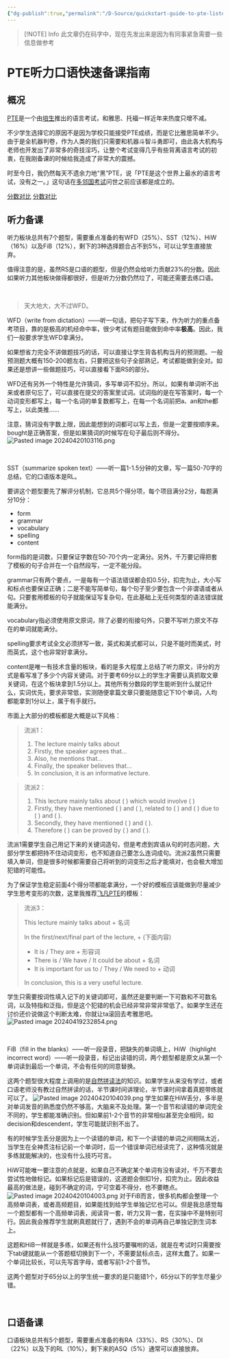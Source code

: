 ```yaml
---
{"dg-publish":true,"permalink":"/D-Source/quickstart-guide-to-pte-listening-and-speaking/","created":"2024-04-19T20:30:33.515+08:00"}
---
```



> [!NOTE] Info
> 此文章仍在码字中，现在先发出来是因为有同事紧急需要一些信息做参考

# PTE听力口语快速备课指南

## 概况

[PTE](https://www.pearsonpte.com/)是一个由[培生](https://www.pearson.com/)推出的语言考试，和雅思、托福一样近年来热度只增不减。

不少学生选择它的原因不是因为学校只能接受PTE成绩，而是它比雅思简单不少。由于是全机器判卷，作为人类的我们只需要和机器斗智斗勇即可，由此各大机构与老师也开发出了非常多的奇技淫巧，让整个考试变得几乎有些背离语言考试的初衷，在我刚备课的时候给我造成了非常大的震撼。

时至今日，我仍然每天不遗余力地“黑”PTE，说「PTE是这个世界上最水的语言考试，没有之一。」这句话在[多邻国考试](https://englishtest.duolingo.com/)问世之前应该都是成立的。

[分数对比](https://assets.ctfassets.net/yqwtwibiobs4/3Bm0RMkKoNVOoOxUe38mg4/f565a92a97e8f3cf60c5506d347dedb8/PTE_Academic_Score_Guide_for_Test_Takers_June_2023.pdf)
[分数对比](https://www.pearsonpte.com/pte-academic/scoring/understand-your-score)



## 听力备课

听力板块总共有7个题型，需要重点准备的有WFD（25%）、SST（12%）、HiW（16%）以及FiB（12%），剩下的3种选择题合占不到5%，可以让学生直接放弃。

值得注意的是，虽然RS是口语的题型，但是仍然会给听力贡献23%的分数。因此如果听力其他板块做得都很好，但是听力分数仍然垃了，可能还需要去练口语。

&nbsp;

>天大地大，大不过WFD。

WFD（write from dictation）——听一句话，把句子写下来，作为听力的重点备考项目，靠的是极高的机经命中率，很少考试有题目能做到命中率**极高**。因此，我们一般要求学生WFD拿满分。

如果想省力完全不讲做题技巧的话，可以直接让学生背各机构当月的预测题。一般预测题大概有150-200题左右，只要把这些句子全部熟记，考试都能做到全对。如果还是想讲一些做题技巧，可以直接看下面RS的部分。

WFD还有另外一个特性是允许猜词，多写单词不扣分。所以，如果有单词听不出来或者原句忘了，可以直接在提交的答案里试词。试词指的是在写答案时，每一个动词变形都写上，每一个名词的单复数都写上，在每一个名词前把a、an和the都写上，以此类推……

注意，猜词没有字数上限，因此能想到的词都可以写上去，但是一定要按顺序来。bought是正确答案，但是如果猜词的时候写在句子最后则不得分。
![Pasted image 20240420103116.png](/img/user/B-Attachment/Pasted%20image%2020240420103116.png)

&nbsp;

SST（summarize spoken text）——听一篇1-1.5分钟的文章，写一篇50-70字的总结，它的口语版本是RL。

要讲这个题型要先了解评分机制，它总共5个得分项，每个项目满分2分，每题满分10分：
- form
- grammar
- vocabulary
- spelling
- content

form指的是词数，只要保证字数在50-70个内一定满分。另外，千万要记得把套了模板的句子合并在一个自然段写，一定不能分段。

grammar只有两个要点，一是每有一个语法错误都会扣0.5分，扣完为止，大小写和标点也要保证正确；二是不能写简单句，每个句子至少要包含一个非谓语或者从句。只要套用模板的句子就能保证写复杂句，在此基础上无任何类型的语法错误就能满分。

vocabulary指必须使用原文原词，除了必要的衔接句外，只要不写听力原文不存在的单词就能满分。

spelling要求考试全文必须拼写一致，英式和美式都可以，只是不能时而美式，时而英式，这个也非常好拿满分。

content是唯一有技术含量的板块，看的是多大程度上总结了听力原文，评分的方式是看写准了多少个内容关键词。对于要考69分以上的学生才需要认真抓取文章关键词，在这个板块拿到1.5分以上。其他所有分数段的学生能听到什么就记什么，实词优先，要求非常低，实测随便拿篇文章只要能随意记下10个单词，人均都能拿到1分以上，属于有手就行。

市面上大部分的模板都是大概是以下风格：
> 流派1：
> 
> 1. The lecture mainly talks about
> 2. Firstly, the speaker agrees that...
> 3. Also, he mentions that...
> 4. Finally, the speaker believes that...
> 5. In conclusion, it is an informative lecture.

> 流派2：
> 1. This lecture mainly talks about (   ) which would involve  (   )
> 2. Firstly, they have mentioned  (   ) and  (   ), related to  (   ) and  (   ) due to  (   ) and  (   ).
> 3. Secondly, they have mentioned  (   ) and  (   ).
> 4. Therefore  (   ) can be proved by  (   ) and  (   ).

流派1需要学生自己用记下来的关键词造句，但是考虑到宾语从句的时态问题，大部分学生都把持不住动词变形，也不知道自己要怎么连词成句。流派2虽然只需要填入单词，但是很多时候都需要自己将听到的词变形之后才能填对，也会极大增加犯错的可能性。

为了保证学生稳定前面4个得分项都能拿满分，一个好的模板应该能做到尽量减少学生思考变形的次数，这里我推荐[飞凡PTE](https://www.bilibili.com/video/BV1cj411u7hV/)的模板：

> 流派3：
> 
> This lecture mainly talks about + 名词
> 
> In the first/next/final part of the lecture, + (下面内容)
> -  It is / They are + 形容词
> - There is / We have / It could be about + 名词
> - It is important for us to / They / We need to + 动词
>
> In conclusion, this is a very useful lecture.

学生只需要按词性填入记下的关键词即可，虽然还是要判断一下可数和不可数名词，以及特指和泛指，但是这个犯错的机会已经非常非常非常低了。如果学生还在讨价还价说做这个判断太难，你就让ta滚回去考雅思吧。
![Pasted image 20240419232854.png](/img/user/B-Attachment/Pasted%20image%2020240419232854.png)

&nbsp;

FiB（fill in the blanks）——听一段录音，把缺失的单词填上，HiW（highlight incorrect word）——听一段录音，标记出读错的词，两个题型都是原文从第一个单词读到最后一个单词，不会有任何的同意替换。

这两个题型很大程度上调用的是[自然拼读法](https://en.wikipedia.org/wiki/Phonics)的知识。如果学生从来没有学过，或者口语老师没有教过自然拼读的话，半节课时间讲理论，半节课时间拿着真题带练就可以了。
![Pasted image 20240420104039.png](/img/user/B-Attachment/Pasted%20image%2020240420104039.png)
学生如果在HiW丢分，多半是对单词发音的熟悉度仍然不够高，大脑来不及处理。第一个音节和读错的单词完全不同的，学生都能准确识别。但如果前1-2个音节的非常相似甚至完全相同，如decision和descendent，学生可能就识别不出了。

有的时候学生丢分是因为上一个读错的单词，和下一个读错的单词之间相隔太近，当学生在全神贯注标记前一个单词时，后一个错误单词已经读完了，这种情况就是多练就能解决的，也没有什么技巧可言。

HiW可能唯一要注意的点就是，如果自己不确定某个单词有没有读对，千万不要去尝试性地做标记。如果标记后是错误的，这道题会倒扣1分，扣完为止。因此收益最高的做法是，碰到不确定的词，宁可空着不得分，也不要瞎点。
![Pasted image 20240420104003.png](/img/user/B-Attachment/Pasted%20image%2020240420104003.png)
对于FiB而言，很多机构都会整理一个高频单词表，或者高频题目，如果能找到给学生单独记忆也可以。但是我总感觉每一个题型都有一个高频单词表，阅读背一套，听力又背一套，在实操中不是特别可行。因此我会推荐学生就刷真题就行了，遇到不会的单词再自己单独记到生词本上。

这题和HiB一样就是多练，如果还有什么技巧要嘱咐的话，就是在考试时只需要按下tab键就能从一个答题框切换到下一个，不需要鼠标点击，这样太蠢了。如果一个单词比较长，可以先写首字母，或者写前1-2个音节。

这两个题型对于65分以上的学生统一要求的是只能错1个，65分以下的学生尽量少错。

&nbsp;






## 口语备课

口语板块总共有5个题型，需要重点准备的有RA（33%）、RS（30%）、DI（22%）以及下的RL（10%），剩下来的ASQ（5%）通常可以直接放弃。